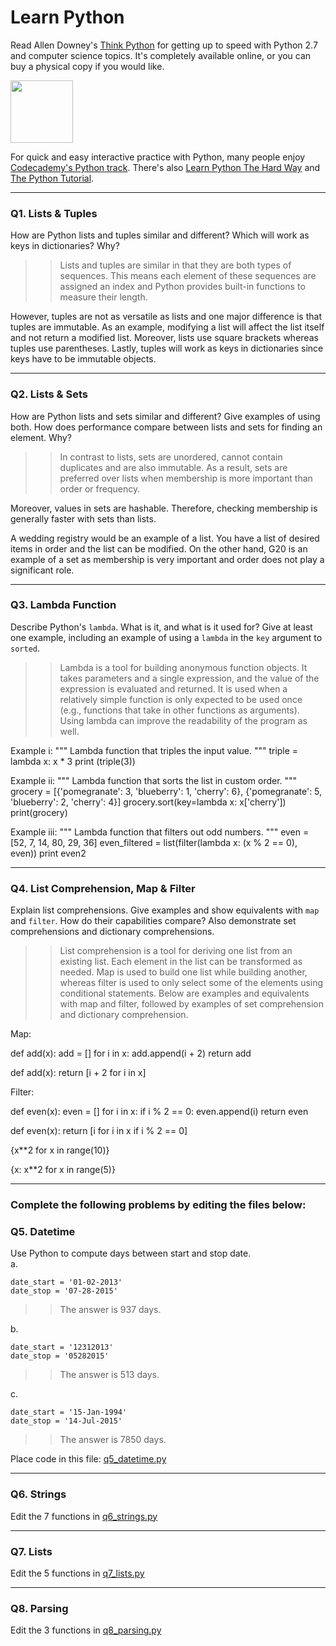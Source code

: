 # Learn Python

Read Allen Downey's [Think Python](http://www.greenteapress.com/thinkpython/) for getting up to speed with Python 2.7 and computer science topics. It's completely available online, or you can buy a physical copy if you would like.

<a href="http://www.greenteapress.com/thinkpython/"><img src="img/think_python.png" style="width: 100px;" target="_blank"></a>

For quick and easy interactive practice with Python, many people enjoy [Codecademy's Python track](http://www.codecademy.com/en/tracks/python). There's also [Learn Python The Hard Way](http://learnpythonthehardway.org/book/) and [The Python Tutorial](https://docs.python.org/2/tutorial/).

---

### Q1. Lists &amp; Tuples

How are Python lists and tuples similar and different? Which will work as keys in dictionaries? Why?

>> Lists and tuples are similar in that they are both types of sequences. This means each element of these sequences are assigned an index and Python provides built-in functions to measure their length.

However, tuples are not as versatile as lists and one major difference is that tuples are immutable. As an example, modifying a list will affect the list itself and not return a modified list. Moreover, lists use square brackets whereas tuples use parentheses. Lastly, tuples will work as keys in dictionaries since keys have to be immutable objects.

---

### Q2. Lists &amp; Sets

How are Python lists and sets similar and different? Give examples of using both. How does performance compare between lists and sets for finding an element. Why?

>> In contrast to lists, sets are unordered, cannot contain duplicates and are also immutable. As a result, sets are preferred over lists when membership is more important than order or frequency.

Moreover, values in sets are hashable. Therefore, checking membership is generally faster with sets than lists.

A wedding registry would be an example of a list. You have a list of desired items in order and the list can be modified. On the other hand, G20 is an example of a set as membership is very important and order does not play a significant role.

---

### Q3. Lambda Function

Describe Python's `lambda`. What is it, and what is it used for? Give at least one example, including an example of using a `lambda` in the `key` argument to `sorted`.

>> Lambda is a tool for building anonymous function objects. It takes parameters and a single expression, and the value of the expression is evaluated and returned. It is used when a relatively simple function is only expected to be used once (e.g., functions that take in other functions as arguments). Using lambda can improve the readability of the program as well.

Example i:
"""
Lambda function that triples the input value.
"""
triple = lambda x: x * 3
print (triple(3))

Example ii:
"""
Lambda function that sorts the list in custom order.
"""
grocery = [{'pomegranate': 3, 'blueberry': 1, 'cherry': 6}, {'pomegranate': 5, 'blueberry': 2, 'cherry': 4}]
grocery.sort(key=lambda x: x['cherry'])
print(grocery)

Example iii:
"""
Lambda function that filters out odd numbers.
"""
even = [52, 7, 14, 80, 29, 36]
even_filtered = list(filter(lambda x: (x % 2 == 0), even))
print even2

---

### Q4. List Comprehension, Map &amp; Filter

Explain list comprehensions. Give examples and show equivalents with `map` and `filter`. How do their capabilities compare? Also demonstrate set comprehensions and dictionary comprehensions.

>> List comprehension is a tool for deriving one list from an existing list. Each element in the list can be transformed as needed. Map is used to build one list while building another, whereas filter is used to only select some of the elements using conditional statements. Below are examples and equivalents with map and filter, followed by examples of set comprehension and dictionary comprehension.

Map:

def add(x):
    add = []
    for i in x:
        add.append(i + 2)
    return add
    
def add(x):
    return [i + 2 for i in x]

Filter:

def even(x):
    even = []
    for i in x:
        if i % 2 == 0:
            even.append(i)
    return even

def even(x):
    return [i for i in x if i % 2 == 0]

{x**2 for x in range(10)}

{x: x**2 for x in range(5)}

---

### Complete the following problems by editing the files below:

### Q5. Datetime
Use Python to compute days between start and stop date.   
a.  

```
date_start = '01-02-2013'    
date_stop = '07-28-2015'
```

>> The answer is 937 days.

b.  
```
date_start = '12312013'  
date_stop = '05282015'  
```

>> The answer is 513 days.

c.  
```
date_start = '15-Jan-1994'      
date_stop = '14-Jul-2015'  
```

>> The answer is 7850 days.

Place code in this file: [q5_datetime.py](python/q5_datetime.py)

---

### Q6. Strings
Edit the 7 functions in [q6_strings.py](python/q6_strings.py)

---

### Q7. Lists
Edit the 5 functions in [q7_lists.py](python/q7_lists.py)

---

### Q8. Parsing
Edit the 3 functions in [q8_parsing.py](python/q8_parsing.py)





